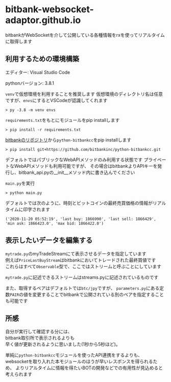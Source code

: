 # bitbank-websocket-adaptor.github.io

bitbankがWebSocketを介して公開している各種情報をrxを使ってリアルタイムに取得します

## 利用するための環境構築

エディター: Visual Studio Code

pythonバージョン: 3.8.1

`venv`で仮想環境を利用することを推奨します
仮想環境のディレクトリ名は任意ですが、`envs`にするとVSCodeが認識してくれます

```
> py -3.8 -m venv envs
```

`requirements.txt`をもとにモジュールをpip installします

```
> pip install -r requirements.txt
```

[bitbankのリポジトリ](https://github.com/bitbankinc/python-bitbankcc)から`python-bitbankcc`をpip installします

```
> pip install git+https://github.com/bitbankinc/python-bitbankcc.git
```

デフォルトではパブリックなWebAPIメソッドのみ利用する状態です
プライベートなWebAPIメソッドも利用可能ですが、
その場合はbitbankよりAPIキーを発行し、bitbank_api.pyの__init__メソッド内に書き込んでください

`main.py`を実行

```
> python main.py
```

デフォルトでは次のように、時刻とビットコインの最終売買価格の情報がリアルタイムに印字されます

```
('2020-11-20 05:52:19', 'last buy: 1866990', 'last sell: 1866429', 'min ask: 1866423.0', 'max bid: 1866422.0')
```

## 表示したいデータを編集する

`mytrade.py`のmyTradeStreamにて表示させるデータを指定しています<br>
例えば`PriceLastBuyStream`はbitbankにおいてトレードされた最終買値です<br>
これらはすべて`Observable`型で、ここではストリームと呼ぶことにしています

`mytrade.py`に記述できるストリームはstreams.pyに記述されているものです


また、取得するペアはデフォルトでは`btc/jpy`ですが、
`parameters.py`にある定数`PAIR`の値を変更することでbitbankで公開されている別のペアを指定することも可能です

## 所感

自分が実行して確認する分には、<br>
bitbank取引所で表示されるよりも<br>
早く値が更新されるように思いました(1秒から5秒ほど)。

単純に`python-bitbankcc`モジュールを使ったAPI連携をするよりも、<br>
websocketを取り入れた本モジュールのほうが早いレスポンスを得られるため、
よりリアルタイムに情報を得たいBOTの開発などでの有用性が見込めると考えられます
